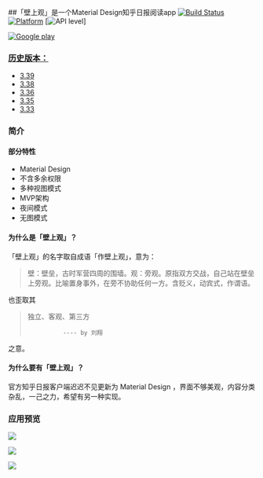 ##「壁上观」是一个Material Design知乎日报阅读app 
  [![Build Status](https://travis-ci.org/Tneciv/ZhihuDaily.svg?branch=master)](https://travis-ci.org/Tneciv/ZhihuDaily)
  [![Platform](https://img.shields.io/badge/platform-android-green.svg)](http://developer.android.com/index.html)
  [![API level](https://img.shields.io/badge/API-16%2B-brightgreen.svg)]
  

  [![Google play](http://i.imgur.com/OCW17zi.png?1)](https://play.google.com/store/apps/details?id=com.tneciv.zhihudaily)

### [历史版本：](https://github.com/Tneciv/ZhihuDaily/releases)

* [3.39](https://github.com/Tneciv/ZhihuDaily/releases/download/v3.39/com.tneciv.zhihudaily-3.39-20160320-release.apk)
* [3.38](https://github.com/Tneciv/ZhihuDaily/releases/download/v3.38/com.tneciv.zhihudaily-3.38-20160305-release.apk)
* [3.36](https://github.com/Tneciv/ZhihuDaily/releases/download/v3.36/com.tneciv.zhihudaily-3.36-20160229-release.apk)
* [3.35](https://github.com/Tneciv/ZhihuDaily/releases/download/v3.35/com.tneciv.zhihudaily-3.35-20160225-release.apk)
* [3.33](https://github.com/Tneciv/ZhihuDaily/releases/download/v3.33/com.tneciv.zhihudaily-3.33-20160220.apk)

### 简介

#### 部分特性

- Material Design
- 不含多余权限
- 多种视图模式
- MVP架构
- 夜间模式
- 无图模式

#### 为什么是「壁上观」？

「壁上观」的名字取自成语「作壁上观」，意为：
> 壁：壁垒，古时军营四周的围墙。观：旁观。原指双方交战，自己站在壁垒上旁观。比喻置身事外，在旁不协助任何一方。含贬义，动宾式，作谓语。

也歪取其
> 独立、客观、第三方
>
>               ---- by 刘翔

之意。


#### 为什么要有「壁上观」？

官方知乎日报客户端迟迟不见更新为 Material Design ，界面不够美观，内容分类杂乱，一己之力，希望有另一种实现。 

### 应用预览

![](https://github.com/Tneciv/ZhihuDaily/raw/master/screenshots/main.gif)

![](https://github.com/Tneciv/ZhihuDaily/raw/master/screenshots/second.gif)

![](https://github.com/Tneciv/ZhihuDaily/raw/master/screenshots/third.gif)


